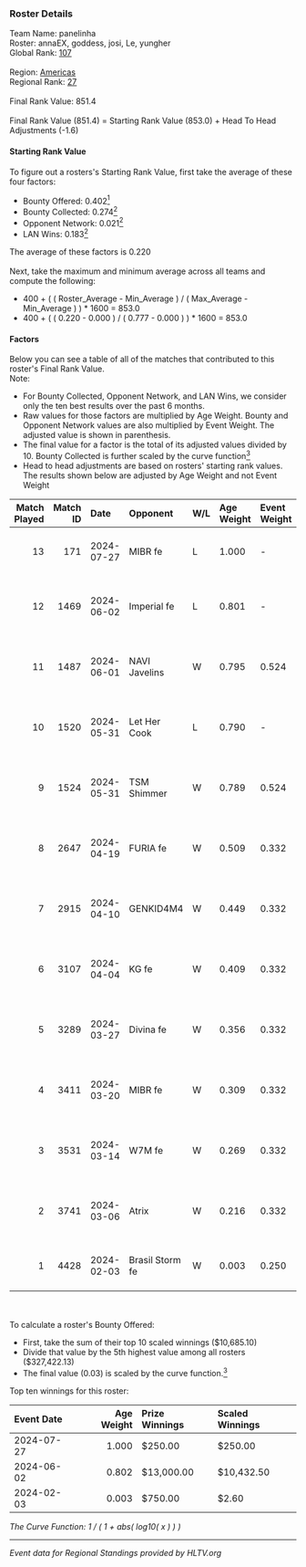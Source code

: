 ### Roster Details<br />
Team Name: panelinha<br />
Roster: annaEX, goddess, josi, Le, yungher<br />
Global Rank: [107](../standings_global.md)<br />
<br />
Region: [Americas]( ../standings_americas.md)<br />
Regional Rank: [27]( ../standings_americas.md)<br />
<br />
Final Rank Value:  851.4<br />
<br />
Final Rank Value (851.4) = Starting Rank Value (853.0) + Head To Head Adjustments (-1.6)<br />

#### Starting Rank Value<br />
To figure out a rosters's Starting Rank Value, first take the average of these four factors:<br />
- Bounty Offered: 0.402[<sup>1</sup>](#table2)
- Bounty Collected: 0.274[<sup>2</sup>](#table1)
- Opponent Network: 0.021[<sup>2</sup>](#table1)
- LAN Wins: 0.183[<sup>2</sup>](#table1)

The average of these factors is 0.220<br />
<br />
Next, take the maximum and minimum average across all teams and compute the following:<br />
- 400 + ( ( Roster_Average - Min_Average ) / ( Max_Average - Min_Average ) ) * 1600 = 853.0
- 400 + ( ( 0.220 - 0.000 ) / ( 0.777 - 0.000 ) ) * 1600 = 853.0


#### Factors<br />
Below you can see a table of all of the matches that contributed to this roster's Final Rank Value.<br />
Note:<br />

- For Bounty Collected, Opponent Network, and LAN Wins, we consider only the ten best results over the past 6 months.
- Raw values for those factors are multiplied by Age Weight. Bounty and Opponent Network values are also multiplied by Event Weight. The adjusted value is shown in parenthesis.
- The final value for a factor is the total of its adjusted values divided by 10. Bounty Collected is further scaled by the curve function[<sup>3</sup>](#curveFunction)
- Head to head adjustments are based on rosters' starting rank values. The results shown below are adjusted by Age Weight and not Event Weight
<span id="table1"></span><br />


| Match Played | Match ID | Date       | Opponent        | W/L | Age Weight | Event Weight | Bounty Collected | Opponent Network | LAN Wins  | H2H Adj. | Roster                                   |
| -: | -: | :- | :- | :- | :- | :- | :- | :- | :- | -: | :- |
|           13 |      171 | 2024-07-27 | MIBR fe         | L   | 1.000      | -            | -                | -                | -         |   -22.39 | annaEX, goddess, josi, Le, yungher       |
|           12 |     1469 | 2024-06-02 | Imperial fe     | L   | 0.801      | -            | -                | -                | -         |    -6.77 | annaEX, goddess, julih, poppins, yungher |
|           11 |     1487 | 2024-06-01 | NAVI Javelins   | W   | 0.795      | 0.524        | 0.027 (0.011)    | 0.211 (0.088)    | 1 (0.795) |    12.77 | annaEX, goddess, julih, poppins, yungher |
|           10 |     1520 | 2024-05-31 | Let Her Cook    | L   | 0.790      | -            | -                | -                | -         |   -10.88 | annaEX, goddess, julih, poppins, yungher |
|            9 |     1524 | 2024-05-31 | TSM Shimmer     | W   | 0.789      | 0.524        | 0.021 (0.009)    | 0.200 (0.083)    | 1 (0.789) |     7.83 | annaEX, goddess, julih, poppins, yungher |
|            8 |     2647 | 2024-04-19 | FURIA fe        | W   | 0.509      | 0.332        | 0.004 (0.001)    | 0.077 (0.013)    | 0 (0.000) |     4.41 | annaEX, goddess, julih, poppins, yungher |
|            7 |     2915 | 2024-04-10 | GENKID4M4       | W   | 0.449      | 0.332        | 0.002 (0.000)    | 0.032 (0.005)    | 0 (0.000) |     2.92 | annaEX, goddess, julih, poppins, yungher |
|            6 |     3107 | 2024-04-04 | KG fe           | W   | 0.409      | 0.332        | 0.002 (0.000)    | 0.004 (0.001)    | 0 (0.000) |     1.68 | annaEX, goddess, julih, poppins, yungher |
|            5 |     3289 | 2024-03-27 | Divina fe       | W   | 0.356      | 0.332        | 0.002 (0.000)    | 0.022 (0.003)    | 0 (0.000) |     2.51 | annaEX, goddess, julih, poppins, yungher |
|            4 |     3411 | 2024-03-20 | MIBR fe         | W   | 0.309      | 0.332        | 0.007 (0.001)    | 0.108 (0.011)    | 0 (0.000) |     2.79 | annaEX, goddess, julih, poppins, yungher |
|            3 |     3531 | 2024-03-14 | W7M fe          | W   | 0.269      | 0.332        | 0.002 (0.000)    | 0.050 (0.004)    | 0 (0.000) |     1.92 | annaEX, goddess, julih, poppins, yungher |
|            2 |     3741 | 2024-03-06 | Atrix           | W   | 0.216      | 0.332        | 0.003 (0.000)    | 0.061 (0.004)    | 0 (0.000) |     1.64 | annaEX, goddess, julih, poppins, yungher |
|            1 |     4428 | 2024-02-03 | Brasil Storm fe | W   | 0.003      | 0.250        | 0.000 (0.000)    | 0.000 (0.000)    | 0 (0.000) |     0.01 | annaEX, goddess, josi, julih, yungher    |

<br />
<span id="table2"></span><br />
To calculate a roster's Bounty Offered:<br />

- First, take the sum of their top 10 scaled winnings ($10,685.10)
- Divide that value by the 5th highest value among all rosters ($327,422.13)
- The final value (0.03) is scaled by the curve function.[<sup>3</sup>](#curveFunction)

Top ten winnings for this roster:<br />

| Event Date | Age Weight | Prize Winnings | Scaled Winnings |
| :- | -: | :- | :- |
| 2024-07-27 |      1.000 | $250.00        | $250.00         |
| 2024-06-02 |      0.802 | $13,000.00     | $10,432.50      |
| 2024-02-03 |      0.003 | $750.00        | $2.60           |


<span id="curveFunction"></span>_The Curve Function: 1 / ( 1 + abs( log10( x ) ) )_<br />

---
_Event data for Regional Standings provided by HLTV.org_<br />
